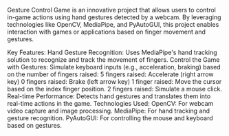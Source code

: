 Gesture Control Game is an innovative project that allows users to control in-game actions using hand gestures detected by a webcam. By leveraging technologies like OpenCV, MediaPipe, and PyAutoGUI, this project enables interaction with games or applications based on finger movement and gestures.

Key Features:
Hand Gesture Recognition: Uses MediaPipe's hand tracking solution to recognize and track the movement of fingers.
Control the Game with Gestures: Simulate keyboard inputs (e.g., acceleration, braking) based on the number of fingers raised:
5 fingers raised: Accelerate (right arrow key)
0 fingers raised: Brake (left arrow key)
1 finger raised: Move the cursor based on the index finger position.
2 fingers raised: Simulate a mouse click.
Real-time Performance: Detects hand gestures and translates them into real-time actions in the game.
Technologies Used:
OpenCV: For webcam video capture and image processing.
MediaPipe: For hand tracking and gesture recognition.
PyAutoGUI: For controlling the mouse and keyboard based on gestures.
